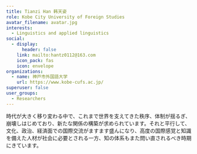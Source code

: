 ```yaml
---
title: Tianzi Han 韩天姿
role: Kobe City University of Foreign Studies
avatar_filename: avatar.jpg
interests:
  - Linguistics and applied linguistics
social:
  - display:
      header: false
    link: mailto:hantz0112@163.com
    icon_pack: fas
    icon: envelope
organizations:
  - name: 神戸市外国語大学
    url: https://www.kobe-cufs.ac.jp/
superuser: false
user_groups:
  - Researchers
---
```

時代が大きく移り変わる中で、これまで世界を支えてきた秩序、体制が揺るぎ、崩壊しはじめており、新たな関係の構築が求められています。それと平行して、文化、政治、経済面での国際交流がますます盛んになり、高度の国際感覚と知識を備えた人材が社会に必要とされる一方、知の体系もまた問い直されるべき時期にきています。